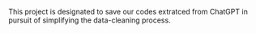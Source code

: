 This project is designated to save our codes extratced from ChatGPT in pursuit of simplifying the data-cleaning process. 
